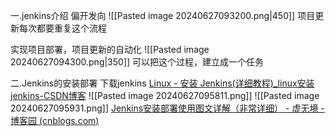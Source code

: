 一.jenkins介绍
偏开发向
![[Pasted image 20240627093200.png|450]]
项目更新每次都要重复这个流程

实现项目部署，项目更新的自动化
![[Pasted image 20240627094300.png|350]]
可以把这个过程，建立成一个任务

二.Jenkins的安装部署
下载jenkins
[Linux - 安装 Jenkins(详细教程)_linux安装jenkins-CSDN博客](https://blog.csdn.net/xhmico/article/details/136535498)
![[Pasted image 20240627095811.png]]
![[Pasted image 20240627095931.png]]
[Jenkins安装部署使用图文详解（非常详细） - 虚无境 - 博客园 (cnblogs.com)](https://www.cnblogs.com/xuwujing/p/15725595.html)
